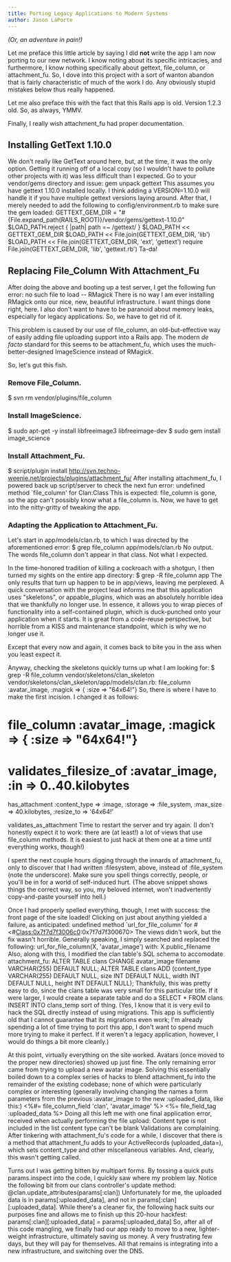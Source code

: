 ```yaml
---
title: Porting Legacy Applications to Modern Systems
author: Jason LaPorte
---
```

_(Or, an adventure in pain!)_

 Let me preface this little article by saying I did **not** write the app I am now porting to our new network. I know noting about its specific intricacies, and furthermore, I know nothing specifically about gettext, file_column, or attachment_fu. So, I dove into this project with a sort of wanton abandon that is fairly characteristic of much of the work I do. Any obviously stupid mistakes below thus really happened.

 Let me also preface this with the fact that this Rails app is old. Version 1.2.3 old. So, as always, YMMV.

 Finally, I really wish attachment_fu had proper documentation.
## Installing GetText 1.10.0
We don't really like GetText around here, but, at the time, it was the only option. Getting it running off of a local copy (so I wouldn't have to pollute other projects with it) was less difficult than I expected. Go to your vendor/gems directory and issue:
gem unpack gettext
 This assumes you have gettext 1.10.0 installed locally. I think adding a VERSION=1.10.0 will handle it if you have multiple gettext versions laying around. After that, I merely needed to add the following to config/environment.rb to make sure the gem loaded:
GETTEXT_GEM_DIR = "#{File.expand_path(RAILS_ROOT)}/vendor/gems/gettext-1.10.0"
 $LOAD_PATH.reject { |path| path =~ /gettext/ }
 $LOAD_PATH << GETTEXT_GEM_DIR
 $LOAD_PATH << File.join(GETTEXT_GEM_DIR, 'lib')
 $LOAD_PATH << File.join(GETTEXT_GEM_DIR, 'ext', 'gettext')
 require File.join(GETTEXT_GEM_DIR, 'lib', 'gettext.rb')
 Ta-da!
## Replacing File_Column With Attachment_Fu
After doing the above and booting up a test server, I get the following fun error:
no such file to load -- RMagick
 There is no way I am ever installing RMagick onto our nice, new, beautiful infrastructure. I want things done right, here. I also don't want to have to be paranoid about memory leaks, especially for legacy applications. So, we have to get rid of it.

 This problem is caused by our use of file_column, an old-but-effective way of easily adding file uploading support into a Rails app. The modern _de facto_ standard for this seems to be attachment_fu, which uses the much-better-designed ImageScience instead of RMagick.

 So, let's gut this fish.
### Remove File_Column.

$ svn rm vendor/plugins/file_column
### Install ImageScience.

$ sudo apt-get -y install libfreeimage3 libfreeimage-dev
 $ sudo gem install image_science
### Install Attachment_Fu.

$ script/plugin install http://svn.techno-weenie.net/projects/plugins/attachment_fu/
 After installing attachment_fu, I powered back up script/server to check the next fun error:
undefined method `file_column' for Clan:Class
 This is expected: file_column is gone, so the app can't possibly know what a file_column is. Now, we have to get into the nitty-gritty of tweaking the app.
### Adapting the Application to Attachment_Fu.
Let's start in app/models/clan.rb, to which I was directed by the aforementioned error:
$ grep file_column app/models/clan.rb
 No output. The words file_column don't appear in that class. Not what I expected.

 In the time-honored tradition of killing a cockroach with a shotgun, I then turned my sights on the entire app directory:
$ grep -R file_column app
 The only results that turn up happen to be in app/views, leaving me perplexed. A quick conversation with the project lead informs me that this application uses "skeletons", or appable_plugins, which was an absolutely horrible idea that we thankfully no longer use. In essence, it allows you to wrap pieces of functionality into a self-contained plugin, which is duck-punched onto your application when it starts. It is great from a code-reuse perspective, but horrible from a KISS and maintenance standpoint, which is why we no longer use it.

 Except that every now and again, it comes back to bite you in the ass when you least expect it.

 Anyway, checking the skeletons quickly turns up what I am looking for:
$ grep -R file_column vendor/skeletons/clan_skeleton
 vendor/skeletons/clan_skeleton/app/models/clan.rb: file_column :avatar_image, :magick => { :size => "64x64!"}
 So, there is where I have to make the first incision. I changed it as follows:
# file_column :avatar_image, :magick => { :size => "64x64!"}
 # validates_filesize_of :avatar_image, :in => 0..40.kilobytes

 has_attachment :content_type => :image,
 :storage => :file_system,
 :max_size => 40.kilobytes,
 :resize_to => '64x64!'

 validates_as_attachment
 Time to restart the server and try again. (I don't honestly expect it to work: there are (at least!) a lot of views that use file_column methods. It is easiest to just hack at them one at a time until everything works, though!)

 I spent the next couple hours digging through the innards of attachment_fu, only to discover that I had written :filesystem, above, instead of :file_system (note the underscore). Make sure you spell things correctly, people, or you'll be in for a world of self-induced hurt. (The above snippet shows things the correct way, so you, my beloved internet, won't inadvertently copy-and-paste yourself into hell.)

 Once I had properly spelled everything, though, I met with success: the front page of the site loaded! Clicking on just about anything yielded a failure, as anticipated:
undefined method `url_for_file_column' for #<#<Class:0x7f7d7f3006c0>:0x7f7d7f300670>
 The views didn't work, but the fix wasn't horrible. Generally speaking, I simply searched and replaced the following:
url_for_file_column(X, 'avatar_image')
 with:
X.public_filename
 Also, along with this, I modified the clan table's SQL schema to accomodate attachment_fu:
ALTER TABLE clans CHANGE avatar_image filename VARCHAR(255) DEFAULT NULL;
 ALTER TABLE clans ADD (content_type VARCHAR(255) DEFAULT NULL,
 size INT DEFAULT NULL,
 width INT DEFAULT NULL,
 height INT DEFAULT NULL);
 Thankfully, this was pretty easy to do, since the clans table was very small for this particular title. If it were larger, I would create a separate table and do a
SELECT \* FROM clans INSERT INTO clans_temp
 sort of thing. (Yes, I know that it is very evil to hack the SQL directly instead of using migrations. This app is sufficiently old that I cannot guarantee that its migrations even work; I'm already spending a lot of time trying to port this app, I don't want to spend much more trying to make it perfect. If it weren't a legacy application, however, I would do things a bit more cleanly.)

 At this point, virtually everything on the site worked. Avatars (once moved to the proper new directories) showed up just fine. The only remaining error came from trying to upload a new avatar image. Solving this essentially boiled down to a complex series of hacks to blend attachment_fu into the remainder of the existing codebase; none of which were particularly complex or interesting (generally involving changing the names a form parameters from the previous :avatar_image to the new :uploaded_data, like this:)
<%#= file_column_field 'clan', 'avatar_image' %>
 <%= file_field_tag :uploaded_data %>
 Doing all this left me with one final application error, received when actually performing the file upload:
Content type is not included in the list
 content type can't be blank
 Validations are complaining. After tinkering with attachment_fu's code for a while, I discover that there is a method that attachment_fu adds to your ActiveRecords (uploaded_data=), which sets content_type and other miscellaneous variables. And, clearly, this wasn't getting called.

 Turns out I was getting bitten by multipart forms. By tossing a quick
puts params.inspect
 into the code, I quickly saw where my problem lay. Notice the following bit from our clans controller's update method:
@clan.update_attributes(params[:clan])
 Unfortunately for me, the uploaded data is in params[:uploaded_data], and not in params[:clan][:uploaded_data]. While there's a cleaner fix, the following hack suits our purposes fine and allows me to finish up this 20-hour hackfest:
params[:clan][:uploaded_data] = params[:uploaded_data]
 So, after all of this code mangling, we finally had our app ready to move to a new, lighter-weight infrastructure, ultimately saving us money. A very frustrating few days, but they will pay for themselves. All that remains is integrating into a new infrastructure, and switching over the DNS.
